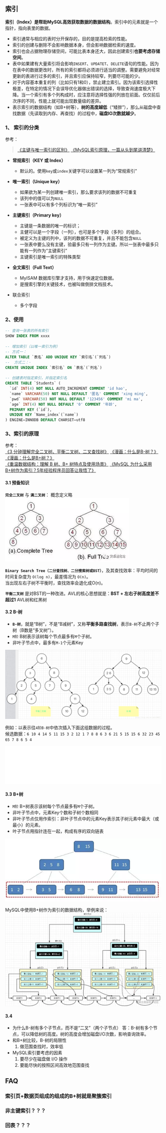 ## 索引
**索引（Index）**是帮助MySQL高效获取数据的**数据结构**。索引中的元素就是一个指针，指向表里的数据。
- 索引通常与相应的表时分开保存的，目的是提高检索的性能。
- 索引的创建与删除不会影响数据本身，但会影响数据检索的速度。
- 索引也会占据物理存储空间，可能比表本身还大，因此创建索引**也要考虑存储空间**。
- 表中如果建有大量索引将会影响`INSERT`、`UPDATET`、`DELETE`语句的性能。因为在表中的数据更改时，所有的索引都将必须进行适当的调整。需要避免对经常更新的表进行过多的索引，并且索引应保持较窄，列要尽可能的少。
- 对于内容基本重复的列（比如只有1和0），禁止建立索引。因为该索引选择性极差，在特定的情况下会误导优化器做出错误的选择，导致查询速度极大下降。当一个索引有多个列构成时，应注意将选择性强的列放在前面。仅仅前后次序的不同，性能上就可能出现数量级的差异。
- 表示索引的数据结构（如B+树等），**树的高度越低**（“矮胖”），那么从磁盘中查找数据（先读取到内存、再查找）的过程中，**磁盘IO次数就越少**。

### 1、 索引的分类

参考：
> [《主键与唯一索引的区别》](https://blog.mimvp.com/article/7462.html)
> [《MySQL索引原理，一篇从头到尾讲清楚》](https://juejin.cn/post/6931901822231642125#heading-4)

- **常规索引（KEY 或 Index）**
  - 默认的。使用`key`或`index`关键字可以设置某一列为“常规索引”

- **唯一索引（Unique key）**
  - 如果欲为某一列创建唯一索引，那么要求该列的数据不可重复
  - 该列中的值可以为`NULL`
  - 一张表中可以有多个列标识为“唯一索引”

- **主键索引（Primary key）**
  - 主键是一条数据的唯一的标识；
  - 主健可以是一个字段（一列），也可是多个字段（多列）的组合。
  - 被定义为主键的列中，该列的数据不可重复，并且不能包含`NULL`
  - 一张表中要么没有主键，验最多只有一列作为主键。所以一张表中最多只能有一列作为“主键索引”
  - 主键索引是唯一索引的特殊类型

- **全文索引（Full Text）**
  - MyISAM 数据库引擎才支持，用于快速定位数据。
  - 是搜索引擎的关键技术，也被叫做倒排文档技术。

- 联合索引
  - 多个字段

### 2、使用
```sql
-- 查询一张表的所有索引
SHOW INDEX FROM xxxx

-- 增加索引（以唯一索引为例）
-- 方式一：
ALTER TABLE `表名` ADD UNIQUE KEY `索引名`(`列名`)
--  方式二：·
CREATE UNIQUE INDEX `索引名` ON `表名`(`列名`)

-- 创建表时指定索引，并指定索引名
CREATE TABLE `Students` (
  `id` INT(4) NOT NULL AUTO_INCREMENT COMMENT 'id hao',
  `name` VARCHAR(50) NOT NULL DEFAULT '匿名' COMMENT 'xing ming',
  `pwd` VARCHAR(50) NOT NULL DEFAULT '123456' COMMENT 'mi ma',
  `age` INT(4) NOT NULL DEFAULT '0' COMMENT '年龄',
  PRIMARY KEY (`id`),
  UNIQUE KEY `Name_index`(`name`)
) ENGINE=INNODB DEFAULT CHARSET=utf8

```

### 3、索引的原理
参考：  
[《3 分钟理解完全二叉树、平衡二叉树、二叉查找树》](https://mp.weixin.qq.com/s/K_oGI2rl3epTirxkST5LVQ)
[《漫画：什么是B-树？》](https://mp.weixin.qq.com/s?__biz=MzIxMjE5MTE1Nw==&mid=2653190965&idx=1&sn=53f78fa037386f85531832cd5322d2a0
)  
[《漫画：什么是B+树？》](https://mp.weixin.qq.com/s/jRZMMONW3QP43dsDKIV9VQ)  
[《重温数据结构：理解 B 树、B+ 树特点及使用场景》](https://blog.csdn.net/u011240877/article/details/80490663)
[《MySQL 为什么采用 B+树作为索引？5年经验程序员回答让我悟了》](https://juejin.cn/post/7081065180301361183)


#### 3.1 预备知识

**`完全二叉树`** 与 **`满二叉树`**：
概念定义略
![](assets/2022-01-26-16-00-00.png)

**`Binary Search Tree（二分查找树、二分搜索树或BST）`**，及其查找效率：平均时间的时间复杂度为 `O(log n)`，最差情况为 `O(n)`。  
当出现左右子树不平衡时，查找效率会退化成O(n)。

**`平衡二叉树`** 是对BST的一种改进。AVL的核心思想就是：**BST + 左右子树高度差不超过1**
AVL树和红黑树

#### 3.2 B-树
- **`B-树`**，就是“B树”，不是“B减树”，又称**平衡多路查找树**，表示`B-树`不止两个子树（B数是“多叉树”）。
- `M阶` B树表示该树每个节点最多有`M`个子树。
- 非叶子节点中，最多有`M-1`个元素Key

![](assets/2022-01-26-16-50-36.png)

例如：以表示往`4阶B-树`中依次插入下面这组数据的过程。  
候选数据：`6 10 4 14 5 11 15 3 2 12 1 7 8 8 6 3 6 21 5 15 15 6 32 23 45 65 7 8 6 5 4`

![](assets/2022-01-26-16-50-37.gif)


#### 3.3 B+树
- `M阶` B+树表示该树每个节点最多有`M`个子树。
- 非叶子节点中，元素Key个数和子树个数相同
- 非叶子节点仅用作索引：非叶子节点中的元素Key表示其子树元素中最大（或最小）的元素。
- 叶子节点用指针连在一起，构成有序的双向链表

![](assets/2022-01-26-17-17-46.png)  

MySQL中使用B+树作为索引的数据结构，举例来说：  
![](assets/2022-01-26-17-20-34.png)  


#### 3.4 
- 为什么B-树有多个子节点，而不是“二叉”（两个子节点）
  答：B-树有多个节点，可以降低树的高度。树的高度会增加磁盘I/O次数，影响查询效率。
- 和B+树比较，B-树的局限性
  1. 做范围查找时，效率低
- MySQL索引要考虑的因素
  1. 要尽少在磁盘做 I/O 操作
  2. 要能尽快的按照区间高效地范围查找

## FAQ

### 索引页+数据页组成的组成的B+树就是聚簇索引

### 非主键索引？？？

### 回表？？？

